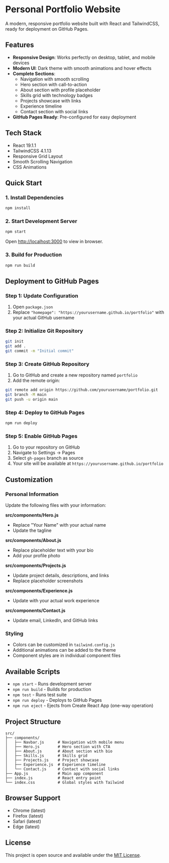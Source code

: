 # Personal Portfolio Website

A modern, responsive portfolio website built with React and TailwindCSS, ready for deployment on GitHub Pages.

## Features

- **Responsive Design**: Works perfectly on desktop, tablet, and mobile devices
- **Modern UI**: Dark theme with smooth animations and hover effects
- **Complete Sections**: 
  - Navigation with smooth scrolling
  - Hero section with call-to-action
  - About section with profile placeholder
  - Skills grid with technology badges
  - Projects showcase with links
  - Experience timeline
  - Contact section with social links
- **GitHub Pages Ready**: Pre-configured for easy deployment

## Tech Stack

- React 19.1.1
- TailwindCSS 4.1.13
- Responsive Grid Layout
- Smooth Scrolling Navigation
- CSS Animations

## Quick Start

### 1. Install Dependencies
```bash
npm install
```

### 2. Start Development Server
```bash
npm start
```
Open [http://localhost:3000](http://localhost:3000) to view in browser.

### 3. Build for Production
```bash
npm run build
```

## Deployment to GitHub Pages

### Step 1: Update Configuration
1. Open `package.json`
2. Replace `"homepage": "https://yourusername.github.io/portfolio"` with your actual GitHub username

### Step 2: Initialize Git Repository
```bash
git init
git add .
git commit -m "Initial commit"
```

### Step 3: Create GitHub Repository
1. Go to GitHub and create a new repository named `portfolio`
2. Add the remote origin:
```bash
git remote add origin https://github.com/yourusername/portfolio.git
git branch -M main
git push -u origin main
```

### Step 4: Deploy to GitHub Pages
```bash
npm run deploy
```

### Step 5: Enable GitHub Pages
1. Go to your repository on GitHub
2. Navigate to Settings → Pages
3. Select `gh-pages` branch as source
4. Your site will be available at `https://yourusername.github.io/portfolio`

## Customization

### Personal Information
Update the following files with your information:

**src/components/Hero.js**
- Replace "Your Name" with your actual name
- Update the tagline

**src/components/About.js**
- Replace placeholder text with your bio
- Add your profile photo

**src/components/Projects.js**
- Update project details, descriptions, and links
- Replace placeholder screenshots

**src/components/Experience.js**
- Update with your actual work experience

**src/components/Contact.js**
- Update email, LinkedIn, and GitHub links

### Styling
- Colors can be customized in `tailwind.config.js`
- Additional animations can be added to the theme
- Component styles are in individual component files

## Available Scripts

- `npm start` - Runs development server
- `npm run build` - Builds for production
- `npm test` - Runs test suite
- `npm run deploy` - Deploys to GitHub Pages
- `npm run eject` - Ejects from Create React App (one-way operation)

## Project Structure

```
src/
├── components/
│   ├── Navbar.js      # Navigation with mobile menu
│   ├── Hero.js        # Hero section with CTA
│   ├── About.js       # About section with bio
│   ├── Skills.js      # Skills grid
│   ├── Projects.js    # Project showcase
│   ├── Experience.js  # Experience timeline
│   └── Contact.js     # Contact with social links
├── App.js             # Main app component
├── index.js           # React entry point
└── index.css          # Global styles with Tailwind
```

## Browser Support

- Chrome (latest)
- Firefox (latest)
- Safari (latest)
- Edge (latest)

## License

This project is open source and available under the [MIT License](LICENSE).